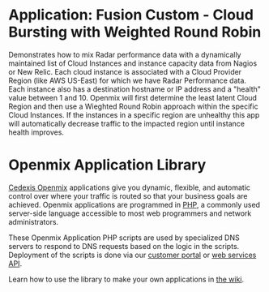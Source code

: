 # Application: **Fusion Custom - Cloud Bursting with Weighted Round Robin**

Demonstrates how to mix Radar performance data with a dynamically maintained list of Cloud Instances and instance capacity data from Nagios or New Relic. Each cloud instance is associated with a Cloud Provider Region (like AWS US-East) for which we have Radar Performance data. Each instance also has a destination hostname or IP address and a "health" value between 1 and 10. Openmix will first determine the least latent Cloud Region and then use a Wieghted Round Robin approach within the specific Cloud Instances. If the instances in a specific region are unhealthy this app will automatically decrease traffic to the impacted region until instance health improves.

# Openmix Application Library

[Cedexis Openmix](http://www.cedexis.com/products/openmix.html) applications
give you dynamic, flexible, and automatic control over where your traffic is
routed so that your business goals are achieved. Openmix applications are
programmed in [PHP](http://www.php.net), a commonly used server-side language
accessible to most web programmers and network administrators.

These Openmix Application PHP scripts are used by specialized DNS servers to respond to DNS requests based on the logic in the scripts. Deployment of the scripts is done via our [customer portal](https://portal.cedexis.com/) or [web services API](https://github.com/cedexis/webservices/wiki).

Learn how to use the library to make your own applications in
[the wiki](https://github.com/cedexis/openmixapplib/wiki).

